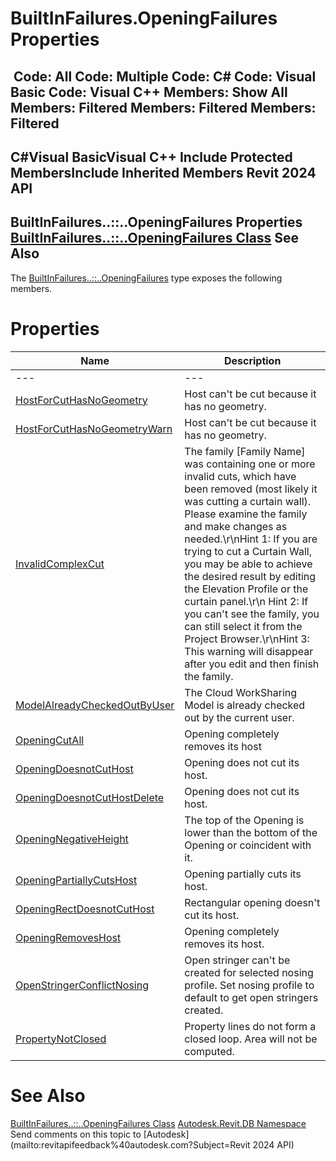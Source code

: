 # BuiltInFailures.OpeningFailures Properties

﻿
 Code: All Code: Multiple Code: C# Code: Visual Basic Code: Visual C++  Members: Show All Members: Filtered Members: Filtered Members: Filtered   
---  
C#Visual BasicVisual C++
Include Protected MembersInclude Inherited Members
Revit 2024 API  
---  
BuiltInFailures..::..OpeningFailures Properties  
[BuiltInFailures..::..OpeningFailures Class](7857c588-1861-cfd1-1423-7b950a01aba1.md "BuiltInFailures.OpeningFailures Class") See Also  
---  
The [BuiltInFailures..::..OpeningFailures](7857c588-1861-cfd1-1423-7b950a01aba1.md "BuiltInFailures.OpeningFailures Class") type exposes the following members.
# Properties
| Name | Description |
| --- | --- |
| --- | --- | --- |
| [HostForCutHasNoGeometry](66f5c45e-9b46-6bde-a95e-21291121ddba.md "HostForCutHasNoGeometry Property") | Host can't be cut because it has no geometry. |
| [HostForCutHasNoGeometryWarn](99f5a7b8-3237-18c8-65ef-e66e025666b4.md "HostForCutHasNoGeometryWarn Property") | Host can't be cut because it has no geometry. |
| [InvalidComplexCut](e7385af7-01dd-3506-8382-656fdb61d3a0.md "InvalidComplexCut Property") | The family [Family Name] was containing one or more invalid cuts, which have been removed (most likely it was cutting a curtain wall). Please examine the family and make changes as needed.\r\nHint 1: If you are trying to cut a Curtain Wall, you may be able to achieve the desired result by editing the Elevation Profile or the curtain panel.\r\n Hint 2: If you can't see the family, you can still select it from the Project Browser.\r\nHint 3: This warning will disappear after you edit and then finish the family. |
| [ModelAlreadyCheckedOutByUser](f744fd44-e1ee-3402-57db-47b6fcaab849.md "ModelAlreadyCheckedOutByUser Property") | The Cloud WorkSharing Model is already checked out by the current user. |
| [OpeningCutAll](f09e5328-4d64-58c2-9822-be9b8b3496df.md "OpeningCutAll Property") | Opening completely removes its host |
| [OpeningDoesnotCutHost](0add2435-9791-aec8-0c0d-4c3d3b82ada5.md "OpeningDoesnotCutHost Property") | Opening does not cut its host. |
| [OpeningDoesnotCutHostDelete](55ac7a78-6f8c-b9f1-955d-f8f3a071505c.md "OpeningDoesnotCutHostDelete Property") | Opening does not cut its host. |
| [OpeningNegativeHeight](88f2f8f0-d495-dab8-86ee-931682dc0ff8.md "OpeningNegativeHeight Property") | The top of the Opening is lower than the bottom of the Opening or coincident with it. |
| [OpeningPartiallyCutsHost](5b19788c-7d38-ce48-00a4-c4937e00854a.md "OpeningPartiallyCutsHost Property") | Opening partially cuts its host. |
| [OpeningRectDoesnotCutHost](58b6294e-242f-135b-e278-47ff5171f795.md "OpeningRectDoesnotCutHost Property") | Rectangular opening doesn't cut its host. |
| [OpeningRemovesHost](626e64a6-4a04-06e7-0532-d1306276ac7c.md "OpeningRemovesHost Property") | Opening completely removes its host. |
| [OpenStringerConflictNosing](a8a9a859-4a54-b761-b4e2-c83a09f4a541.md "OpenStringerConflictNosing Property") | Open stringer can't be created for selected nosing profile. Set nosing profile to default to get open stringers created. |
| [PropertyNotClosed](b5068d1e-a2fe-b4d2-f4c0-23ee16ee9f09.md "PropertyNotClosed Property") | Property lines do not form a closed loop. Area will not be computed. |

# See Also
[BuiltInFailures..::..OpeningFailures Class](7857c588-1861-cfd1-1423-7b950a01aba1.md "BuiltInFailures.OpeningFailures Class")
[Autodesk.Revit.DB Namespace](87546ba7-461b-c646-cbb1-2cb8f5bff8b2.md "Autodesk.Revit.DB Namespace")
Send comments on this topic to [Autodesk](mailto:revitapifeedback%40autodesk.com?Subject=Revit 2024 API)